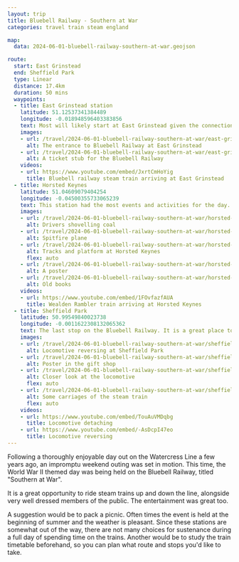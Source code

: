 ```yaml
---
layout: trip
title: Bluebell Railway - Southern at War
categories: travel train steam england

map:
  data: 2024-06-01-bluebell-railway-southern-at-war.geojson

route:
  start: East Grinstead
  end: Sheffield Park
  type: Linear
  distance: 17.4km
  duration: 50 mins
  waypoints:
  - title: East Grinstead station
    latitude: 51.12537341384489
    longitude: -0.018948596403383856
    text: Most will likely start at East Grinstead given the connections to London. Ticket purchasing was efficient and leaflets are handed out with information for the day. Steam train times seemed to have been scheduled to fit Southern Rail's timetable which was much appreciated. Seating on the steam trains are first come first serve, and the interiors are utterly delightful. Arguably a lot more comfortable than today's trains. Soon enough, we were on the move and chortling down the tracks!
    images:
    - url: /travel/2024-06-01-bluebell-railway-southern-at-war/east-grinstead-entrance.jpg
      alt: The entrance to Bluebell Railway at East Grinstead
    - url: /travel/2024-06-01-bluebell-railway-southern-at-war/east-grinstead-ticket.jpg
      alt: A ticket stub for the Bluebell Railway
    videos:
    - url: https://www.youtube.com/embed/JxrtCmHoYig
      title: Bluebell railway steam train arriving at East Grinstead
  - title: Horsted Keynes
    latitude: 51.04609079404254
    longitude: -0.04500355733065239
    text: This station had the most events and activities for the day. Both on the platforms and in a nearby field. Lots to see and do.
    images:
    - url: /travel/2024-06-01-bluebell-railway-southern-at-war/horsted-keynes-loco.jpg
      alt: Drivers shovelling coal
    - url: /travel/2024-06-01-bluebell-railway-southern-at-war/horsted-keynes-spitfire.jpg
      alt: Spitfire plane
    - url: /travel/2024-06-01-bluebell-railway-southern-at-war/horsted-keynes-flag.jpg
      alt: Tracks and platform at Horsted Keynes
      flex: auto
    - url: /travel/2024-06-01-bluebell-railway-southern-at-war/horsted-keynes-poster.jpg
      alt: A poster
    - url: /travel/2024-06-01-bluebell-railway-southern-at-war/horsted-keynes-books.jpg
      alt: Old books
    videos:
    - url: https://www.youtube.com/embed/1FOvfazfAUA
      title: Wealden Rambler train arriving at Horsted Keynes
  - title: Sheffield Park
    latitude: 50.99549840023738
    longitude: -0.0011622308132065362
    text: The last stop on the Bluebell Railway. It is a great place to explore more of the train as the locomotive is reversed to the other end of the train ready to get moving again. There is also a pub and Bluebell Railways' shop.
    images:
    - url: /travel/2024-06-01-bluebell-railway-southern-at-war/sheffield-park-loco-reversing.jpg
      alt: Locomotive reversing at Sheffield Park
    - url: /travel/2024-06-01-bluebell-railway-southern-at-war/sheffield-park-merch.jpg
      alt: Poster in the gift shop
    - url: /travel/2024-06-01-bluebell-railway-southern-at-war/sheffield-park-loco-close.jpg
      alt: Closer look at the locomotive
      flex: auto
    - url: /travel/2024-06-01-bluebell-railway-southern-at-war/sheffield-park-carriages.jpg
      alt: Some carriages of the steam train
      flex: auto
    videos:
    - url: https://www.youtube.com/embed/TouAuVMDqbg
      title: Locomotive detaching
    - url: https://www.youtube.com/embed/-AsDcpI47eo
      title: Locomotive reversing
---
```


Following a thoroughly enjoyable day out on the Watercress Line a few years ago, an impromptu weekend outing was set in motion. This time, the World War II themed day was being held on the Bluebell Railway, titled "Southern at War".

It is a great opportunity to ride steam trains up and down the line, alongside very well dressed members of the public. The entertainment was great too.

A suggestion would be to pack a picnic. Often times the event is held at the beginning of summer and the weather is pleasant. Since these stations are somewhat out of the way, there are not many choices for sustenance during a full day of spending time on the trains. Another would be to study the train timetable beforehand, so you can plan what route and stops you'd like to take.
